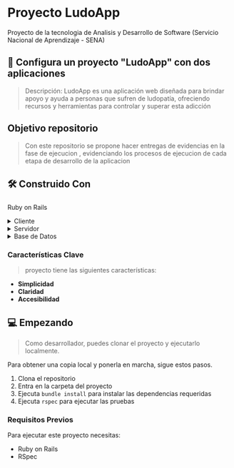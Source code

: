 

<a name="readme-top"></a>

<!--
CÓMO USAR:
Este es un ejemplo de cómo puedes dar instrucciones sobre la configuración de tu proyecto localmente.

Modifica este archivo para que coincida con tu proyecto y elimina secciones que no apliquen.

SECCIONES REQUERIDAS:
- Tabla de Contenidos
- Acerca del Proyecto.
  - Construido Con
  - Demostración en Vivo
- Empezando
- Autores
- Características Futuras
- Contribuciones
- Muestra tu apoyo
- Agradecimientos.
- Licencia

¡Después de terminar, por favor elimina todos los comentarios e instrucciones!
-->

<div align="center">

 <!--  <img src="murple_logo.png" alt="logo" width="140"  height="auto" /> -->
  <br/>

</div>


<!-- DESCRIPCIÓN DEL PROYECTO. -->

# Proyecto LudoApp 

Proyecto de la tecnologia de Analisis y Desarrollo de Software (Servicio Nacional de Aprendizaje - SENA) 

## 📖 Configura un proyecto "LudoApp" con dos aplicaciones <a name="about-project"></a>

> Descripción: LudoApp es una aplicación web diseñada para brindar apoyo y ayuda a personas que sufren de ludopatía, ofreciendo recursos y herramientas para controlar y superar esta adicción

## Objetivo repositorio

> Con este repositorio se propone hacer entregas de evidencias en la fase de ejecucion , evidenciando los procesos de ejecucion de cada etapa de desarrollo de la aplicacion

## 🛠 Construido Con <a name="built-with"></a>

### <a name="tech-stack">
Ruby on Rails
</a>


<details>
  <summary>Cliente</summary>
  <ul>
    <li><a href="https://rubygems.org/">Ruby</a></li>
  </ul>
</details>

<details>
  <summary>Servidor</summary>
  <ul>
    <li><a href="https://rubyonrails.org//">RoR</a></li>
  </ul>
</details>

<details>
<summary>Base de Datos</summary>
  <ul>
    <li><a href="https://www.postgresql.org/">PostgreSQL</a></li>
  </ul>
</details>

<!-- Características -->

### Características Clave <a name="key-features"></a>

>proyecto tiene las siguientes características:

- **Simplicidad**
- **Claridad**
- **Accesibilidad**
<!-- - **Responsividad**
- **Rendimiento** -->

<!-- EMPEZANDO -->

## 💻 Empezando <a name="getting-started"></a>

> Como desarrollador, puedes clonar el proyecto y ejecutarlo localmente.

Para obtener una copia local y ponerla en marcha, sigue estos pasos.

1) Clona el repositorio
2) Entra en la carpeta del proyecto
3) Ejecuta `bundle install` para instalar las dependencias requeridas
4) Ejecuta `rspec` para ejecutar las pruebas

### Requisitos Previos

Para ejecutar este proyecto necesitas:

- Ruby on Rails
- RSpec

<!--
Ejemplo de comando:

```sh
 gem install rails
